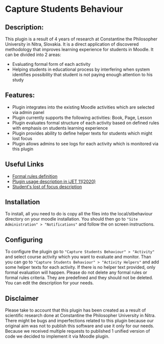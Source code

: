 Capture Students Behaviour
=

Description:
-
This plugin is a result of 4 years of research at Constantine the Philosopher University in Nitra, Slovakia. It is a direct application of 
discovered methodology that improves learning experience for students in Moodle. It can be divided into 2 areas:
- Evaluating formal form of each activity 
- Helping students in educational process by interfering when system identifies possibility that student is not paying
enough attention to his study
 

Features:
-
- Plugin integrates into the existing Moodle activities which are selected via admin panel
- Plugin currently supports the following activities: Book, Page, Lesson
- Plugin evaluates formal structure of each activity based on defined rules with emphasis on students learning experience  
- Plugin provides ability to define helper texts for students which might lost focus
- Plugin allows admins to see logs for each activity which is monitored via this plugin

Useful Links
-
- [Formal rules definition](https://www.researchgate.net/profile/Lilla_Korenova/publication/325723038_New_Directions_in_Nationwide_Technology_Integration_into_Mathematics_Teaching_The_Geomatech_Project/links/5b6c14d592851ca65053b3ca/New-Directions-in-Nationwide-Technology-Integration-into-Mathematics-Teaching-The-Geomatech-Project.pdf#page=72)
- [Plugin usage description in iJET 11(2020)](https://online-journals.org/index.php/i-jet)
- [Student's lost of focus description](https://link.springer.com/chapter/10.1007/978-3-319-75605-9_27)

Installation
-

To install, all you need to do is copy all the files into the local/stbehaviour directory on your moodle installation. You should then go to `"Site Administration" > "Notifications"` and follow the on screen instructions.



Configuring
-
To configure the plugin go to `"Capture Students Behaviour" > "Activity"` and select course activity which you want to evaluate and monitor. Than you can go to `"Capture Students Behaviour" > "Activity Helpers"` and add some helper texts for each activity. If there is no helper text provided, only formal evaluation will happen.
Please do not delete any formal rules or formal rules criteria. They are predefined and they should not be deleted. You can edit the description for your needs.

Disclaimer
-
Please take to account that this plugin has been created as a result of scientific research done at Constantine the Philosopher University in Nitra. There might be bugs and imperfections related to this plugin because our original aim was not to publish this software and use it only for our needs. Because we received multiple requests to published 1 unified version of code we decided
to implement it via Moodle plugin. 